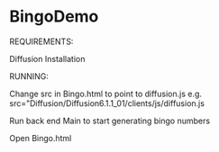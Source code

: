 # BingoDemo

REQUIREMENTS: 

Diffusion Installation

RUNNING: 

Change src in Bingo.html to point to diffusion.js 
e.g.  src="Diffusion/Diffusion6.1.1_01/clients/js/diffusion.js

Run back end Main to start generating bingo numbers

Open Bingo.html 
